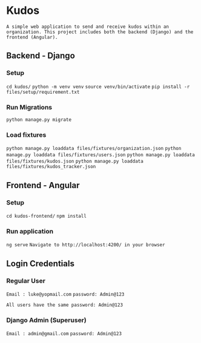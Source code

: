# Kudos
`A simple web application to send and receive kudos within an organization. This project includes both the backend (Django) and the frontend (Angular).`

## Backend - Django

### Setup
`cd kudos/`
`python -m venv venv`
`source venv/bin/activate`
`pip install -r files/setup/requirement.txt`

### Run Migrations
`python manage.py migrate`

### Load fixtures 
`python manage.py loaddata files/fixtures/organization.json`
`python manage.py loaddata files/fixtures/users.json`
`python manage.py loaddata files/fixtures/kudos.json`
`python manage.py loaddata files/fixtures/kudos_tracker.json`



## Frontend - Angular

### Setup
`cd kudos-frontend/`
`npm install`

### Run application
`ng serve`
`Navigate to http://localhost:4200/ in your browser`


## Login Credentials

### Regular User
`Email : luke@yopmail.com`
`password: Admin@123`

`All users have the same password: Admin@123`

### Django Admin (Superuser)
`Email : admin@gmail.com`
`password: Admin@123`
